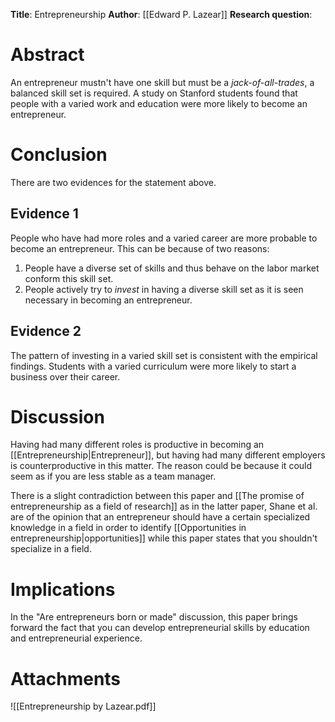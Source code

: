 **Title**: Entrepreneurship
**Author**: [[Edward P. Lazear]]
**Research question**:
# Abstract
An entrepreneur mustn't have one skill but must be a *jack-of-all-trades*, a balanced skill set is required. A study on Stanford students found that people with a varied work and education were more likely to become an entrepreneur.
# Conclusion
There are two evidences for the statement above.
## Evidence 1
People who have had more roles and a varied career are more probable to become an entrepreneur. This can be because of two reasons:
1. People have a diverse set of skills and thus behave on the labor market conform this skill set.
2. People actively try to *invest* in having a diverse skill set as it is seen necessary in becoming an entrepreneur.
## Evidence 2
The pattern of investing in a varied skill set is consistent with the empirical findings. Students with a varied curriculum were more likely to start a business over their career.
# Discussion
Having had many different roles is productive in becoming an [[Entrepreneurship|Entrepreneur]], but having had many different employers is counterproductive in this matter. The reason could be because it could seem as if you are less stable as a team manager.

There is a slight contradiction between this paper and [[The promise of entrepreneurship as a field of research]] as in the latter paper, Shane et al. are of the opinion that an entrepreneur should have a certain specialized knowledge in a field in order to identify [[Opportunities in entrepreneurship|opportunities]] while this paper states that you shouldn't specialize in a field.
# Implications
In the "Are entrepreneurs born or made" discussion, this paper brings forward the fact that you can develop entrepreneurial skills by education and entrepreneurial experience.
# Attachments

![[Entrepreneurship by Lazear.pdf]]
